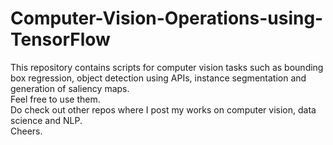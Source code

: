 # Computer-Vision-Operations-using-TensorFlow
This repository contains scripts for computer vision tasks such as bounding box regression, object detection using APIs, instance segmentation and generation of saliency maps.\
Feel free to use them.\
Do check out other repos where I post my works on computer vision, data science and NLP.\
Cheers.

